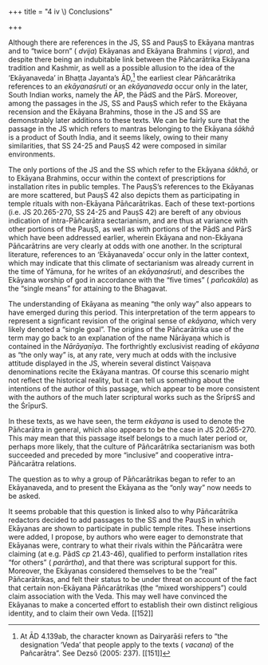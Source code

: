 +++
title = "4 iv \\) Conclusions"

+++

Although there are references in the JS, SS and PauṣS to Ekāyana mantras and to “twice born” \( *dvija*\) Ekāyanas and Ekāyana Brahmins \( *vipra*\), and despite there being an indubitable link between the Pāñcarātrika Ekāyana tradition and Kashmir, as well as a possible allusion to the idea of the ‘Ekāyanaveda’ in Bhaṭṭa Jayanta’s ĀḌ,[^252] the earliest clear Pāñcarātrika references to an *ekāyanaśruti* or an *ekāyanaveda* occur only in the later, South Indian works, namely the ĀP, the PādS and the PārS. Moreover, among the passages in the JS, SS and PauṣS which refer to the Ekāyana recension and the Ekāyana Brahmins, those in the JS and SS are demonstrably later additions to these texts. We can be fairly sure that the passage in the JS which refers to mantras belonging to the Ekāyana *śākhā* is a product of South India, and it seems likely, owing to their many similarities, that SS 24-25 and PauṣS 42 were composed in similar environments. 

The only portions of the JS and the SS which refer to the Ekāyana *śākhā*, or to Ekāyana Brahmins, occur within the context of prescriptions for installation rites in public temples. The PauṣS’s references to the Ekāyanas are more scattered, but PauṣS 42 also depicts them as participating in temple rituals with non-Ekāyana Pāñcarātrikas. Each of these text-portions \(i.e. JS 20.265-270, SS 24-25 and PauṣS 42\) are bereft of any obvious indication of intra-Pāñcarātra sectarianism, and are thus at variance with other portions of the PauṣS, as well as with portions of the PādS and PārS which have been addressed earlier, wherein Ekāyana and non-Ekāyana Pāñcarātrins are very clearly at odds with one another. In the scriptural literature, references to an ‘Ekāyanaveda’ occur only in the latter context, which may indicate that this climate of sectarianism was already current in the time of Yāmuna, for he writes of an *ekāyanaśruti*, and describes the Ekāyana worship of god in accordance with the “five times” \( *pañcakāla*\) as the “single means” for attaining to the Bhagavat. 

[^252]: At ĀD 4.139ab, the character known as Dairyarāśi refers to “the designation ‘Veda’ that people apply to the texts \( *vacana*\) of the Pañcarātra”. See Dezső \(2005: 237\). [[151]]

The understanding of Ekāyana as meaning “the only way” also appears to have emerged during this period. This interpretation of the term appears to represent a signficant revision of the original sense of *ekāyana*, which very likely denoted a “single goal”. The origins of the Pāñcarātrika use of the term may go back to an explanation of the name Nārāyaṇa which is contained in the *Nārāyaṇīya*. The forthrightly exclusivist reading of *ekāyana* as “the only way” is, at any rate, very much at odds with the inclusive attitude displayed in the JS, wherein several distinct Vaiṣṇava denominations recite the Ekāyana mantras. Of course this scenario might not reflect the historical reality, but it can tell us something about the intentions of the author of this passage, which appear to be more consistent with the authors of the much later scriptural works such as the ŚrīprśS and the ŚrīpurS. 

In these texts, as we have seen, the term *ekāyana* is used to denote the Pāñcarātra in general, which also appears to be the case in JS 20.265-270. This may mean that this passage itself belongs to a much later period or, perhaps more likely, that the culture of Pāñcarātrika sectarianism was both succeeded and preceded by more “inclusive” and cooperative intra-Pāñcarātra relations. 

The question as to why a group of Pāñcarātrikas began to refer to an Ekāyanaveda, and to present the Ekāyana as the “only way” now needs to be asked. 

It seems probable that this question is linked also to why Pāñcarātrika redactors decided to add passages to the SS and the PauṣS in which Ekāyanas are shown to participate in public temple rites. These insertions were added, I propose, by authors who were eager to demonstrate that Ekāyanas were, contrary to what their rivals within the Pāñcarātra were claiming \(at e.g. PādS *cp* 21.43-46\), qualified to perform installation rites “for others” \( *parārtha*\), and that there was scriptural support for this. Moreover, the Ekāyanas considered themselves to be the “real” Pāñcarātrikas, and felt their status to be under threat on account of the fact that certain non-Ekāyana Pāñcarātrikas \(the “mixed worshippers”\) could claim association with the Veda. This may well have convinced the Ekāyanas to make a concerted effort to establish their own distinct religious identity, and to claim their own Veda. [[152]]